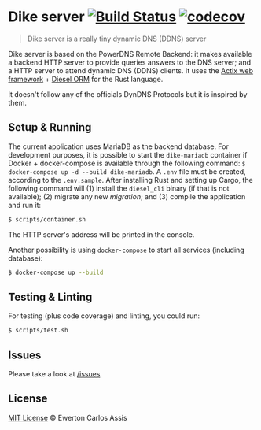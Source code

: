 # Dike server [![Build Status](https://travis-ci.com/earaujoassis/dike.svg?branch=master)](https://travis-ci.com/earaujoassis/dike) [![codecov](https://codecov.io/gh/earaujoassis/dike/branch/master/graph/badge.svg)](https://codecov.io/gh/earaujoassis/dike)

> Dike server is a really tiny dynamic DNS (DDNS) server

Dike server is based on the PowerDNS Remote Backend: it makes available a backend HTTP server
to provide queries answers to the DNS server; and a HTTP server to attend dynamic DNS (DDNS) clients.
It uses the [Actix web framework](https://actix.rs/) + [Diesel ORM](http://diesel.rs/) for
the Rust language.

It doesn't follow any of the officials DynDNS Protocols but it is inspired by them.

## Setup & Running

The current application uses MariaDB as the backend database. For development purposes, it is possible
to start the `dike-mariadb` container if Docker + docker-compose is available through the following
command: `$ docker-compose up -d --build dike-mariadb`. A `.env` file must be created, according to the
`.env.sample`. After installing Rust and setting up Cargo, the following command will (1) install the
`diesel_cli` binary (if that is not available); (2) migrate any new *migration*; and (3) compile the
application and run it:

```sh
$ scripts/container.sh
```

The HTTP server's address will be printed in the console.

Another possibility is using `docker-compose` to start all services (including database):

```sh
$ docker-compose up --build
```

## Testing & Linting

For testing (plus code coverage) and linting, you could run:

```sh
$ scripts/test.sh
```

## Issues

Please take a look at [/issues](https://github.com/earaujoassis/dike-server/issues)

## License

[MIT License](http://earaujoassis.mit-license.org/) &copy; Ewerton Carlos Assis
